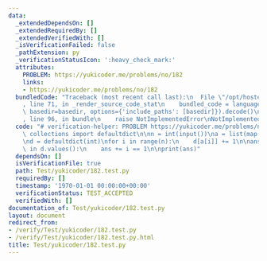```yaml
---
data:
  _extendedDependsOn: []
  _extendedRequiredBy: []
  _extendedVerifiedWith: []
  _isVerificationFailed: false
  _pathExtension: py
  _verificationStatusIcon: ':heavy_check_mark:'
  attributes:
    PROBLEM: https://yukicoder.me/problems/no/182
    links:
    - https://yukicoder.me/problems/no/182
  bundledCode: "Traceback (most recent call last):\n  File \"/opt/hostedtoolcache/Python/3.10.6/x64/lib/python3.10/site-packages/onlinejudge_verify/documentation/build.py\"\
    , line 71, in _render_source_code_stat\n    bundled_code = language.bundle(stat.path,\
    \ basedir=basedir, options={'include_paths': [basedir]}).decode()\n  File \"/opt/hostedtoolcache/Python/3.10.6/x64/lib/python3.10/site-packages/onlinejudge_verify/languages/python.py\"\
    , line 96, in bundle\n    raise NotImplementedError\nNotImplementedError\n"
  code: "# verification-helper: PROBLEM https://yukicoder.me/problems/no/182\n\nfrom\
    \ collections import defaultdict\n\nn = int(input())\na = list(map(int, input().split()))\n\
    \nd = defaultdict(int)\nfor i in range(n):\n    d[a[i]] += 1\n\nans = 0\nfor i\
    \ in d.values():\n    ans += i == 1\n\nprint(ans)"
  dependsOn: []
  isVerificationFile: true
  path: Test/yukicoder/182.test.py
  requiredBy: []
  timestamp: '1970-01-01 00:00:00+00:00'
  verificationStatus: TEST_ACCEPTED
  verifiedWith: []
documentation_of: Test/yukicoder/182.test.py
layout: document
redirect_from:
- /verify/Test/yukicoder/182.test.py
- /verify/Test/yukicoder/182.test.py.html
title: Test/yukicoder/182.test.py
---
```

